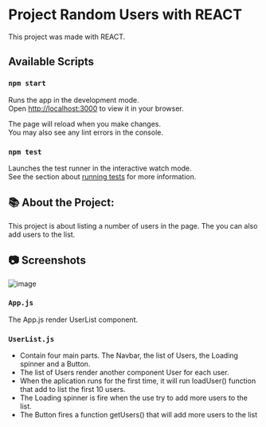 # Project Random Users with REACT

This project was made with REACT.

## Available Scripts

### `npm start`

Runs the app in the development mode.\
Open [http://localhost:3000](http://localhost:3000) to view it in your browser.

The page will reload when you make changes.\
You may also see any lint errors in the console.

### `npm test`

Launches the test runner in the interactive watch mode.\
See the section about [running tests](https://facebook.github.io/create-react-app/docs/running-tests) for more information.

## 📚 About the Project: 
  This project is about listing a number of users in the page.
  The you can also add users to the list.
  
## 📷 Screenshots
![image](https://user-images.githubusercontent.com/88672593/163672297-a7c39b33-875e-44b6-8212-9af40eab195c.png)


### `App.js`

The App.js render UserList component. 

### `UserList.js`

  - Contain four main parts. The Navbar, the list of Users, the Loading spinner and a Button.
  - The list of Users render another component User for each user.
  - When the aplication runs for the first time, it will run loadUser() function that add to list the first 10 users.
  - The Loading spinner is fire when the use try to add more users to the list.
  - The Button fires a function getUsers() that will add more users to the list
